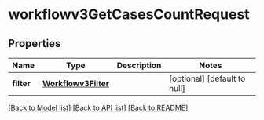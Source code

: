 # workflowv3GetCasesCountRequest

## Properties
Name | Type | Description | Notes
------------ | ------------- | ------------- | -------------
**filter** | [**Workflowv3Filter**](Workflowv3Filter.md) |  | [optional] [default to null]

[[Back to Model list]](../README.md#documentation-for-models) [[Back to API list]](../README.md#documentation-for-api-endpoints) [[Back to README]](../README.md)


